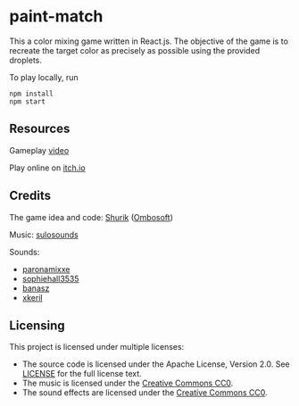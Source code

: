 # paint-match

This a color mixing game written in React.js.
The objective of the game is to recreate the target color as precisely as possible using the provided droplets.

To play locally, run

```
npm install
npm start
```

Resources
---

Gameplay [video](https://www.youtube.com/watch?v=dOK4pSOQViY)

Play online on [itch.io](https://ombosoft.itch.io/paint-match)

Credits
---

The game idea and code: [Shurik](https://twitter.com/ombosoft) ([Ombosoft](https://ombosoft.itch.io))

Music: [sulosounds](https://sulosounds.itch.io/100-songs)

Sounds:
* [paronamixxe](https://freesound.org/people/paronamixxe/sounds/178907/)
* [sophiehall3535](https://freesound.org/people/sophiehall3535/sounds/248045/)
* [banasz](https://freesound.org/people/banasz/sounds/583808/)
* [xkeril](https://freesound.org/people/xkeril/sounds/609772/)

Licensing
---
This project is licensed under multiple licenses:

- The source code is licensed under the Apache License, Version 2.0. See [LICENSE](LICENSE) for the full license text.
- The music is licensed under the [Creative Commons CC0](https://creativecommons.org/share-your-work/public-domain/cc0/).
- The sound effects are licensed under the [Creative Commons CC0](https://creativecommons.org/share-your-work/public-domain/cc0/).